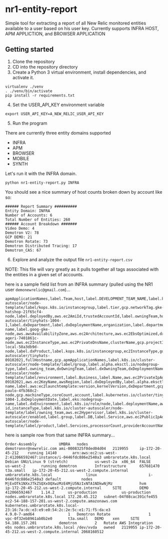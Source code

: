 # nr1-entity-report
Simple tool for extracting a report of all New Relic monitored entities available to a user based on his user key.  Currently supports INFRA HOST, APM APPLICTION, and BROWSER APPLICATION

## Getting started

1. Clone the repository
2. CD into the repository directory
3. Create a Python 3 virtual environment, install dependencies, and activate it.

```
virtualenv ./venv
. ./venv/bin/activate
pip install -r requirements.txt
```

4. Set the USER_API_KEY environment variable 

```
export USER_API_KEY=A_NEW_RELIC_USER_API_KEY
```

5. Run the program

There are currently three entity domains supported

- INFRA
- APM
- BROWSER
- MOBILE
- SYNTH

Let's run it with the INFRA domain.

```
python nr1-entity-report.py INFRA
```

You should see a nice summary of host counts broken down by account like so:

```
###### Report Summary ##########
Entity Domain: INFRA
Number of Accounts: 6
Total Number of Entities: 260
###### Account Breakdown #######
Video Demo: 4
Demotron V2: 78
GCP DEMO: 21
Demotron Rotate: 73
Demotron Distributed Tracing: 17
Demotron_CAS: 67
```

6. Explore and analyze the output file `nr1-entity-report.csv`

NOTE: This file will vary greatly as it pulls together all tags associated with the entities in a given set of accounts.  

here is a sample field list from an INFRA summary (pulled using the NR1 user `demonewrelic@gmail.com`)...

```
apmApplicationNames,label.Team,host,label.DEVELOPMENT_TEAM_NAME,label.k8s.io/cluster-autoscaler/node-template/label/kops.k8s.io/instancegroup,label.tier,gcp.networkTag.gke-hatshop-21f65cf4-node,label.deployedBy,aws.ec2AmiId,trustedAccountId,label.owningTeam,hostname,aws.ec2State,providerAccountId,team,aws.arn,label.KubernetesCluster,label.k8s.io/cluster-autoscaler/tinyhats-1004-1,label.dxDepartment,label.dxDeploymentName,organization,label.department,label.kubernetes.io/cluster/towersrotate.k8s.local,linuxDistribution,label.eks:cluster-name,label.goog-gke-node,aws.awsAvailabilityZone,aws.ec2Architecture,aws.ec2EbsOptimized,dxEnvironment,aws.awsRegion,label.dxDeployerVersion,hostStatus,label.product,class,agentName,gcp.zone,apmApplicationIds,label.aws:ec2launchtemplate:id,gcp.apmApplicationIds,gcp.clusterName,label.dxDeploymentDate,label.Tier,gcp.networkTag.gke-ageri-7401861c-node,aws.ec2InstanceType,aws.ec2PrivateDnsName,clusterName,gcp.projectId,gcp.name,dxDeployerVersion,operatingSystem,dxDeployedBy,label.kubernetes.io/cluster/towerssprod.k8s.local,label.CX,environment,dxProduct,aws.ec2InstanceId,aws.ec2PlacementGroupTenancy,gcp.networkTag.gke-local-58a3db9d-node,label.dxProduct,label.kops.k8s.io/instancegroup,ec2InstanceType,guid,alertsTest,owning_team,aws.ec2VirtualizationType,label.k8s.io/cluster-autoscaler/tinyhats-09102021,fullHostname,gcp.apmApplicationNames,label.k8s.io/cluster-autoscaler/node-template/label/group,label.alpha.eksctl.io/nodegroup-type,label.owning_team,dxOwningTeam,label.dxOwningTeam,dxDeploymentName,type,aws.accountId,agentVersion,label.kubernetes.io/cluster/umbraprod.k8s.local,label.environment,label.k8s.io/role/master,gcp.isPreemptible,label.k8s.io/cluster-autoscaler/node-template/label/environment,label.Business,label.Name,aws.ec2PrivateIpAddress,aws.ec2SubnetId,product,label.Chain,aws.ec2PublicDnsName,label.kubernetes.io/cluster/tinyhats-09102021,aws.ec2KeyName,awsRegion,label.dxDeployedBy,label.alpha.eksctl.io/nodegroup-name,label.aws:ec2launchtemplate:version,kernelVersion,dxDepartment,gcp.networkTag.gke-paulo-4fb368c2-node,gcp.machineType,coreCount,account,label.kubernetes.io/cluster/tinyhats-1004-1,dxDeploymentDate,label.eks:nodegroup-name,label.dxEnvironment,label.k8s.io/role/node,label.deploymentName,aws.ec2VpcId,label.aws:ec2:fleet-id,instanceType,label.k8s.io/cluster-autoscaler/node-template/label/owning_team,aws.ec2Hypervisor,label.k8s.io/cluster-autoscaler/enabled,label.group,label.DB,label.Service,aws.ec2PublicIpAddress,service,gcp.status,label.k8s.io/cluster-autoscaler/node-template/label/product,label.Services,processorCount,providerAccountName,aws.ec2RootDeviceType,label.aws:autoscaling:groupName,aws.ec2RootDeviceName,label.kubernetes.io/cluster/umbrarotate.k8s.local,accountId,displayName,systemMemoryBytes
```

here is sample row from that same INFRA summary...

```
Order-Assembly			UMBRA	nodes			demotronnr@newrelic.com	ami-0008325f0ded04d04	2119955		ip-172-20-45-212	running	14140		arn:aws:ec2:us-west-2:412066592467:instance/i-0446fdc886e2540a3	umbrarotate.k8s.local							Debian GNU/Linux 9 (stretch)			us-west-2a	x86_64	FALSE		us-west-2		running	demotron		Infrastructure		657681470							t3a.small	ip-172-20-45-212.us-west-2.compute.internal	umbrarotate.k8s.local				linux						i-0446fdc886e2540a3	default			nodes		MjExOTk1NXxJTkZSQXxOQXwzMzE4MjU5NzIxNTA1NDkwNjMz			hvm		ip-172-20-45-212.us-west-2.compute.internal		SITE		DEMO					412066592467	1.14.2		us-production			us-production		nodes.umbrarotate.k8s.local	172.20.45.212	subnet-04f08cac391cfe455			ec2-54-188-157-201.us-west-2.compute.amazonaws.com		kubernetes.umbrarotate.k8s.local-23:16:7a:dc:e3:e9:e0:54:2c:2e:5c:e1:71:f5:da:e3					4.9.0-7-amd64				1	Demotron Rotate					1		vpc-0f32eb8961ab0b2e0		t3a.small	DEMO	xen		SITE			54.188.157.201			demotron		2	Rotate AWS Integration	ebs	nodes.umbrarotate.k8s.local	/dev/xvda	owned	2119955	ip-172-20-45-212.us-west-2.compute.internal	2068160512
```